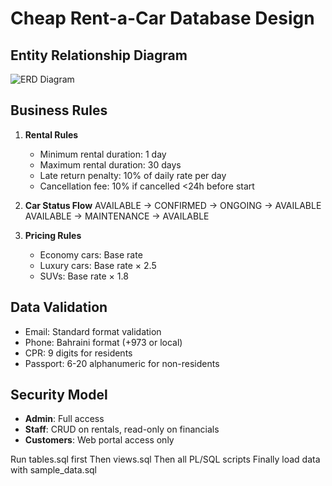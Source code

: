 # Cheap Rent-a-Car Database Design

## Entity Relationship Diagram
![ERD Diagram](ERD.drawio)

## Business Rules
1. **Rental Rules**
   - Minimum rental duration: 1 day
   - Maximum rental duration: 30 days
   - Late return penalty: 10% of daily rate per day
   - Cancellation fee: 10% if cancelled <24h before start

2. **Car Status Flow**
   AVAILABLE → CONFIRMED → ONGOING → AVAILABLE  
   AVAILABLE → MAINTENANCE → AVAILABLE

3. **Pricing Rules**
   - Economy cars: Base rate
   - Luxury cars: Base rate × 2.5
   - SUVs: Base rate × 1.8

## Data Validation
- Email: Standard format validation
- Phone: Bahraini format (+973 or local)
- CPR: 9 digits for residents
- Passport: 6-20 alphanumeric for non-residents

## Security Model
- **Admin**: Full access
- **Staff**: CRUD on rentals, read-only on financials
- **Customers**: Web portal access only

Run tables.sql first
Then views.sql
Then all PL/SQL scripts
Finally load data with sample_data.sql
